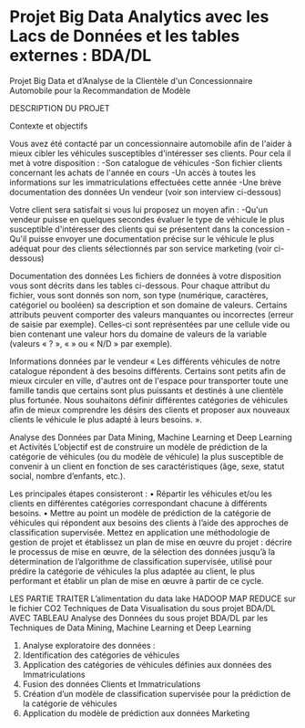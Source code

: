 #  Projet Big Data Analytics avec les Lacs de Données et les tables externes : BDA/DL

Projet Big Data et d’Analyse de la Clientèle d'un Concessionnaire Automobile pour la Recommandation de Modèle

DESCRIPTION DU PROJET

Contexte et objectifs

Vous avez été contacté par un concessionnaire automobile afin de l'aider à mieux cibler les véhicules susceptibles d'intéresser ses clients. Pour cela il met à votre disposition :
-Son catalogue de véhicules
-Son fichier clients concernant les achats de l'année en cours
-Un accès à toutes les informations sur les immatriculations effectuées cette année
-Une brève documentation des données Un vendeur (voir son interview ci-dessous)

Votre client sera satisfait si vous lui proposez un moyen afin :
-Qu'un vendeur puisse en quelques secondes évaluer le type de véhicule le plus susceptible d'intéresser des clients qui se présentent dans la concession
-Qu'il puisse envoyer une documentation précise sur le véhicule le plus adéquat pour des clients sélectionnés par son service marketing (voir ci-dessous)

Documentation des données
Les fichiers de données à votre disposition vous sont décrits dans les tables ci-dessous. Pour chaque attribut du fichier, vous sont donnés son nom, son type (numérique, caractères, catégoriel ou booléen) sa description et son domaine de valeurs. Certains attributs peuvent comporter des valeurs manquantes ou incorrectes (erreur de saisie par exemple). Celles-ci sont représentées par une cellule vide ou bien contenant une valeur hors du domaine de valeurs de la variable (valeurs « ? », « » ou « N/D » par exemple).

Informations données par le vendeur
« Les différents véhicules de notre catalogue répondent à des besoins différents. Certains sont petits afin de mieux circuler en ville, d'autres ont de l'espace pour transporter toute une famille tandis que certains sont plus puissants et destinés à une clientèle plus fortunée. Nous souhaitons définir différentes catégories de véhicules afin de mieux comprendre les désirs des clients et proposer aux nouveaux clients le véhicule le plus adapté à leurs besoins. ».

Analyse des Données par Data Mining, Machine Learning et Deep Learning et Activités
L’objectif est de construire un modèle de prédiction de la catégorie de véhicules (ou du modèle de véhicule) la plus susceptible de convenir à un client en fonction de ses caractéristiques (âge, sexe, statut social, nombre d’enfants, etc.). 

Les principales étapes consisteront :
• Répartir les véhicules et/ou les clients en différentes catégories correspondant chacune à différents besoins. 
• Mettre au point un modèle de prédiction de la catégorie de véhicules qui répondent aux besoins des clients à l’aide des approches de classification supervisée. Mettez en application une méthodologie de gestion de projet et établissez un plan de mise en œuvre du projet :
décrire le processus de mise en œuvre, de la sélection des données jusqu’à la détermination de l’algorithme de classification supervisée, utilisé pour prédire la catégorie de véhicules la plus adaptée au client, le plus performant et établir un plan de mise en œuvre à partir de ce cycle.


LES PARTIE TRAITER 
 L’alimentation du data lake
 HADOOP MAP REDUCE sur le fichier CO2 
 Techniques de Data Visualisation du sous projet BDA/DL AVEC TABLEAU 
 Analyse des Données du sous projet BDA/DL par les Techniques de Data Mining, Machine Learning et Deep Learning
 1) Analyse exploratoire des données :
 2) Identification des catégories de véhicules
 3) Application des catégories de véhicules définies aux données des Immatriculations
 4) Fusion des données Clients et Immatriculations
 5) Création d’un modèle de classification supervisée pour la prédiction de la catégorie de véhicules
 6) Application du modèle de prédiction aux données Marketing
